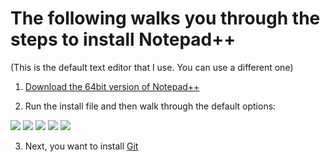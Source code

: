 # The following walks you through the steps to install Notepad++
(This is the default text editor that I use.  You can use a different one)

1) [Download the 64bit version of Notepad++](https://notepad-plus-plus.org/downloads/)

2) Run the install file and then walk through the default options:

![](/images/NotepadPlusPlusInstall_A.png)
![](/images/NotepadPlusPlusInstall_B.png)
![](/images/NotepadPlusPlusInstall_C.png)
![](/images/NotepadPlusPlusInstall_D.png)
![](/images/NotepadPlusPlusInstall_E.png)

3) Next, you want to install [Git](Git.md)
